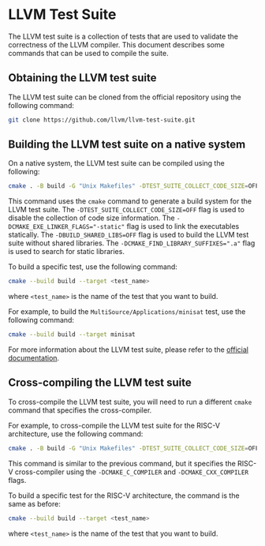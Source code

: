 # LLVM Test Suite

The LLVM test suite is a collection of tests that are used to validate the
correctness of the LLVM compiler.
This document describes some commands that can be used to compile the suite.

## Obtaining the LLVM test suite

The LLVM test suite can be cloned from the official repository using the following command:

```bash
git clone https://github.com/llvm/llvm-test-suite.git
```

## Building the LLVM test suite on a native system

On a native system, the LLVM test suite can be compiled using the following:

```bash
cmake . -B build -G "Unix Makefiles" -DTEST_SUITE_COLLECT_CODE_SIZE=OFF -DCMAKE_EXE_LINKER_FLAGS="-static" -DBUILD_SHARED_LIBS=OFF -DCMAKE_FIND_LIBRARY_SUFFIXES=".a"
```
This command uses the `cmake` command to generate a build system for the LLVM test suite.
The `-DTEST_SUITE_COLLECT_CODE_SIZE=OFF` flag is used to disable the collection of code size information.
The `-DCMAKE_EXE_LINKER_FLAGS="-static"` flag is used to link the executables statically.
The `-DBUILD_SHARED_LIBS=OFF` flag is used to build the LLVM test suite without shared libraries.
The `-DCMAKE_FIND_LIBRARY_SUFFIXES=".a"` flag is used to search for static libraries.

To build a specific test, use the following command:

```bash
cmake --build build --target <test_name>
```
where `<test_name>` is the name of the test that you want to build.

For example, to build the `MultiSource/Applications/minisat` test, use the following command:

```bash
cmake --build build --target minisat
```

For more information about the LLVM test suite, please refer to the [official documentation](https://llvm.org/docs/GettingStartedTutorials.html).

## Cross-compiling the LLVM test suite

To cross-compile the LLVM test suite, you will need to run a different `cmake` command that specifies the cross-compiler.

For example, to cross-compile the LLVM test suite for the RISC-V architecture, use the following command:

```bash
cmake . -B build -G "Unix Makefiles" -DTEST_SUITE_COLLECT_CODE_SIZE=OFF -DCMAKE_EXE_LINKER_FLAGS="-static" -DBUILD_SHARED_LIBS=OFF -DCMAKE_FIND_LIBRARY_SUFFIXES=".a" -DCMAKE_C_COMPILER=riscv64-linux-gnu-gcc -DCMAKE_CXX_COMPILER=riscv64-linux-gnu-g++
```

This command is similar to the previous command, but it specifies the RISC-V cross-compiler using the `-DCMAKE_C_COMPILER` and `-DCMAKE_CXX_COMPILER` flags.

To build a specific test for the RISC-V architecture, the command is the same as before:

```bash
cmake --build build --target <test_name>
```
where `<test_name>` is the name of the test that you want to build.
